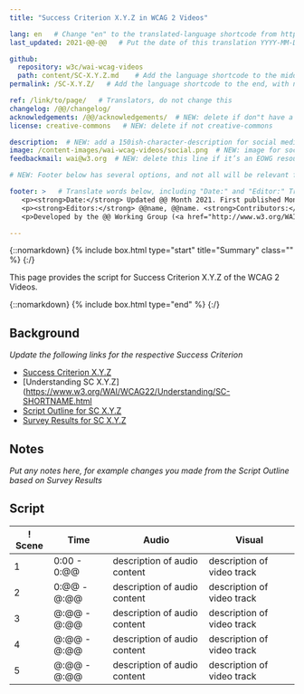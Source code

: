```yaml
---
title: "Success Criterion X.Y.Z in WCAG 2 Videos"

lang: en   # Change "en" to the translated-language shortcode from https://www.iana.org/assignments/language-subtag-registry/language-subtag-registry
last_updated: 2021-@@-@@   # Put the date of this translation YYYY-MM-DD (with month in the middle)

github:
  repository: w3c/wai-wcag-videos
  path: content/SC-X.Y.Z.md    # Add the language shortcode to the middle of the filename, for example: content/index.fr.md
permalink: /SC-X.Y.Z/   # Add the language shortcode to the end, with no slash at end, for example: /link/to/page/fr

ref: /link/to/page/   # Translators, do not change this
changelog: /@@/changelog/
acknowledgements: /@@/acknowledgements/  # NEW: delete if don"t have a separate acknowledgements page. And delete it in the footer below.
license: creative-commons   # NEW: delete if not creative-commons

description:  # NEW: add a 150ish-character-description for social media   # translate the description
image: /content-images/wai-wcag-videos/social.png  # NEW: image for social media
feedbackmail: wai@w3.org  # NEW: delete this line if it’s an EOWG resource (the default is wai-eo-editors@w3.org)

# NEW: Footer below has several options, and not all will be relevant for specific pages. (Ask Shawn if questions.)

footer: >   # Translate words below, including "Date:" and "Editor:" Translate the Working Group name. Leave the Working Group acronym in English. Do *not* change the dates in the footer below.
   <p><strong>Date:</strong> Updated @@ Month 2021. First published Month 20@@. CHANGELOG.</p>
   <p><strong>Editors:</strong> @@name, @@name. <strong>Contributors:</strong> @@name, @@name, and <a href=”https://www.w3.org/groups/wg/@@wg/participants”>participants of the @@WG</a>. ACKNOWLEDGEMENTS lists contributors and credits.</p>
   <p>Developed by the @@ Working Group (<a href="http://www.w3.org/WAI/@@/">@@WG</a>). Developed as part of the <a href="https://www.w3.org/WAI/@@/">WAI-@@ project</a>, @@co-funded by the European Commission.</p>

---
```


{::nomarkdown}
{% include box.html type="start" title="Summary" class="" %}
{:/}

This page provides the script for Success Criterion X.Y.Z of the WCAG 2 Videos.

{::nomarkdown}
{% include box.html type="end" %}
{:/}

## Background

*Update the following links for the respective Success Criterion*

* [Success Criterion X.Y.Z](https://www.w3.org/TR/WCAG22/#SC-SHORTNAME)
* [Understanding SC X.Y.Z](https://www.w3.org/WAI/WCAG22/Understanding/SC-SHORTNAME.html
* [Script Outline for SC X.Y.Z](https://www.w3.org/WAI/EO/wiki/Video-Based_Resources/WCAG_Requirements#SCX-Y-Z)
* [Survey Results for SC X.Y.Z](https://www.w3.org/2002/09/wbs/35532/Videos_WCAG_Squirrel/results#xSCXYZ)

## Notes

*Put any notes here, for example changes you made from the Script Outline based on Survey Results*

## Script

! Scene | Time | Audio | Visual |
| ----- | ---- | ----- | ------ |
| 1 | 0:00 - 0:@@ | description of audio content | description of video track |
| 2 | 0:@@ - @:@@ | description of audio content | description of video track |
| 3 | @:@@ - @:@@ | description of audio content | description of video track |
| 4 | @:@@ - @:@@ | description of audio content | description of video track |
| 5 | @:@@ - @:@@ | description of audio content | description of video track |
